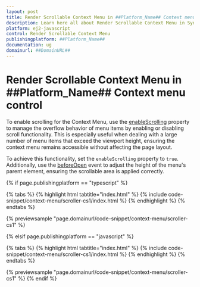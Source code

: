 ```yaml
---
layout: post
title: Render Scrollable Context Menu in ##Platform_Name## Context menu control | Syncfusion
description: Learn here all about Render Scrollable Context Menu in Syncfusion ##Platform_Name## Context menu control of Syncfusion Essential JS 2 and more.
platform: ej2-javascript
control: Render Scrollable Context Menu
publishingplatform: ##Platform_Name##
documentation: ug
domainurl: ##DomainURL##
---
```


# Render Scrollable Context Menu in ##Platform_Name## Context menu control

To enable scrolling for the Context Menu, use the [enableScrolling](../../api/context-menu/#enablescrolling) property to manage the overflow behavior of menu items by enabling or disabling scroll functionality. This is especially useful when dealing with a large number of menu items that exceed the viewport height, ensuring the context menu remains accessible without affecting the page layout.

To achieve this functionality, set the `enableScrolling` property to `true`. Additionally, use the [beforeOpen](../../api/context-menu/#beforeopen) event to adjust the height of the menu's parent element, ensuring the scrollable area is applied correctly.

{% if page.publishingplatform == "typescript" %}

 {% tabs %}
{% highlight html tabtitle="index.html" %}
{% include code-snippet/context-menu/scroller-cs1/index.html %}
{% endhighlight %}
{% endtabs %}
        
{% previewsample "page.domainurl/code-snippet/context-menu/scroller-cs1" %}

{% elsif page.publishingplatform == "javascript" %}

{% tabs %}
{% highlight html tabtitle="index.html" %}
{% include code-snippet/context-menu/scroller-cs1/index.html %}
{% endhighlight %}
{% endtabs %}

{% previewsample "page.domainurl/code-snippet/context-menu/scroller-cs1" %}
{% endif %}
